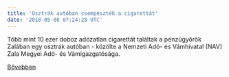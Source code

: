 ```yaml
---
title: 'Osztrák autóban csempészték a cigarettát'
date: '2018-05-08 07:24:28 UTC'
---
```


Több mint 10 ezer doboz adózatlan cigarettát találtak a pénzügyőrök Zalában egy osztrák autóban - közölte a Nemzeti Adó- és Vámhivatal (NAV) Zala Megyei Adó- és Vámigazgatósága.


[Bővebben](https://ift.tt/2FT2Tf7)
